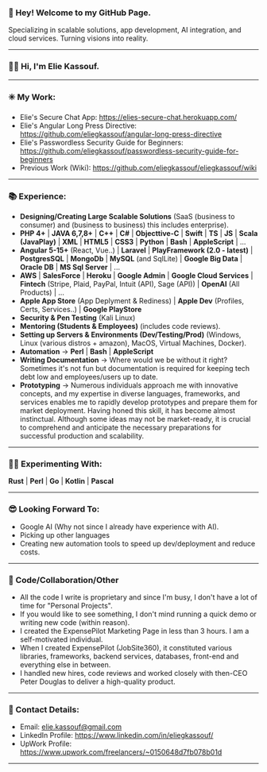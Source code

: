 ### 👋 Hey! Welcome to my GitHub Page.

Specializing in scalable solutions, app development, AI integration, and cloud services. Turning visions into reality.

----------------------------

### 🙋‍♂️ Hi, I'm Elie Kassouf.

----------------------------

### ✳️ My Work:
- Elie's Secure Chat App: https://elies-secure-chat.herokuapp.com/
- Elie's Angular Long Press Directive: https://github.com/eliegkassouf/angular-long-press-directive
- Elie's Passwordless Security Guide for Beginners: https://github.com/eliegkassouf/passwordless-security-guide-for-beginners
- Previous Work (Wiki): https://github.com/eliegkassouf/eliegkassouf/wiki
----------------------------

### 📚 Experience:
- <b>Designing/Creating Large Scalable Solutions</b> (SaaS (business to consumer) and (business to business) this includes enterprise).
- <b>PHP 4+</b> | <b>JAVA 6,7,8+</b> | <b>C++</b> | <b>C#</b> | <b>Objecttive-C</b> | <b>Swift</b> | <b>TS</b> | <b>JS</b> | <b>Scala (JavaPlay)</b> | <b>XML</b> | <b>HTML5</b> | <b>CSS3</b> | <b>Python</b> | <b>Bash</b> | <b>AppleScript</b> | ...
- <b>Angular 5-15+</b> (React, Vue..) | <b>Laravel</b> | <b>PlayFramework (2.0 - latest)</b> | <b>PostgresSQL</b> | <b>MongoDb</b> | <b>MySQL</b> (and SqlLite) | <b>Google Big Data</b> | <b>Oracle DB</b> | <b>MS Sql Server</b> | ...
- <b>AWS</b> | <b>SalesForce</b> | <b>Heroku</b> | <b>Google Admin</b> | <b>Google Cloud Services</b> | <b>Fintech</b> (Stripe, Plaid, PayPal, Intuit (API), Sage (API)) | <b>OpenAI</b> (All Products) | ...
- <b>Apple App Store</b> (App Deplyment & Rediness) | <b>Apple Dev</b> (Profiles, Certs, Services..) | <b>Google PlayStore</b>
- <b>Security & Pen Testing</b> (Kali Linux)
- <b>Mentoring (Students & Employees)</b> (includes code reviews).
- <b>Setting up Servers & Environments (Dev/Testing/Prod)</b> (Windows, Linux (various distros + amazon), MacOS, Virtual Machines, Docker).
- <b>Automation</b> -> <b>Perl</b> | <b> Bash</b> | <b>AppleScript</b>
- <b>Writing Documentation</b> -> Where would we be without it right? Sometimes it's not fun but documentation is required for keeping tech debt low and employees/users up to date.
- <b>Prototyping</b> -> Numerous individuals approach me with innovative concepts, and my expertise in diverse languages, frameworks, and services enables me to rapidly develop prototypes and prepare them for market deployment. Having honed this skill, it has become almost instinctual. Although some ideas may not be market-ready, it is crucial to comprehend and anticipate the necessary preparations for successful production and scalability.

----------------------------

### 🕵️‍♂️ Experimenting With:
<b>Rust</b> | <b>Perl</b> | <b>Go</b> | <b>Kotlin</b> | <b>Pascal</b>

----------------------------

### 😎 Looking Forward To:
- Google AI (Why not since I already have experience with AI).
- Picking up other languages
- Creating new automation tools to speed up dev/deployment and reduce costs.

----------------------------

### 💬 Code/Collaboration/Other
- All the code I write is proprietary and since I'm busy, I don't have a lot of time for "Personal Projects".
- If you would like to see something, I don't mind running a quick demo or writing new code (within reason).
- I created the ExpensePilot Marketing Page in less than 3 hours. I am a self-motivated individual.
- When I created ExpensePilot (JobSite360), it constituted various libraries, frameworks, backend services, databases, front-end and everything else in between.
- I handled new hires, code reviews and worked closely with then-CEO Peter Douglas to deliver a high-quality product. 

----------------------------

### 📧 Contact Details:
- Email: elie.kassouf@gmail.com
- LinkedIn Profile: https://www.linkedin.com/in/eliegkassouf/
- UpWork Profile: https://www.upwork.com/freelancers/~0150648d7fb078b01d

----------------------------
